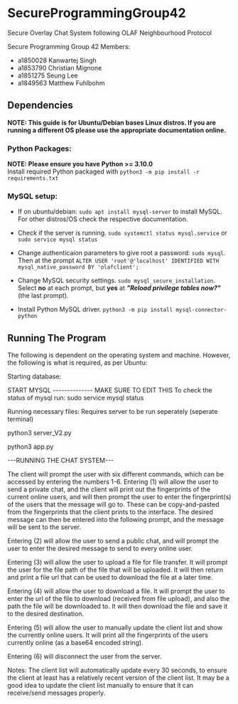 # SecureProgrammingGroup42
Secure Overlay Chat System following OLAF Neighbourhood Protocol

Secure Programming Group 42
Members: 
- a1850028 Kanwartej Singh
- a1853790 Christian Mignone
- a1851275 Seung Lee
- a1849563 Matthew Fuhlbohm

## Dependencies
**NOTE: This guide is for Ubuntu/Debian bases Linux distros. If you are running a different OS please use the appropriate documentation online.**
### Python Packages:
**NOTE: Please ensure you have Python >= 3.10.0**\
Install required Python packaged with `python3 -m pip install -r requirements.txt`

### MySQL setup:

- If on ubuntu/debian:
`sudo apt install mysql-server` to install MySQL. For other distros/OS check the respective documentation.

- Check if the server is running. `sudo systemctl status mysql.service` or `sudo service mysql status`

- Change authenticaion parameters to give root a password: `sudo mysql`. Then at the prompt `ALTER USER 'root'@'localhost' IDENTIFIED WITH mysql_native_password BY 'olafclient';`

- Change MySQL security settings. `sudo mysql_secure_installation`. Select **no** at each prompt, but **yes** at ***"Reload privilege tables now?"*** (the last prompt).

- Install Python MySQL driver. `python3 -m pip install mysql-connector-python`

## Running The Program

The following is dependent on the operating system and machine. However, the following is what is required, as per Ubuntu:

Starting database:

START MYSQL -------------- MAKE SURE TO EDIT THIS
To check the status of mysql run:
sudo service mysql status


Running necessary files: Requires server to be run seperately (seperate terminal)


python3 server_V2.py

python3 app.py

---RUNNING THE CHAT SYSTEM---

The client will prompt the user with six different commands, which can be accessed by entering the numbers 1-6.
Entering (1) will allow the user to send a private chat, and the client will print out the fingerprints of the current online users, and will then prompt the user to enter the fingerprint(s) of the users that the message will go to. These can be copy-and-pasted from the fingerprints that the client prints to the interface. The desired message can then be entered into the following prompt, and the message will be sent to the server.

Entering (2) will allow the user to send a public chat, and will prompt the user to enter the desired message to send to every online user. 

Entering (3) will allow the user to upload a file for file transfer. It will prompt the user for the file path of the file that will be uploaded. It will then return and print a file url that can be used to download the file at a later time.

Entering (4) will allow the user to download a file. It will prompt the user to enter the url of the file to download (received from file upload), and also the path the file will be downloaded to. It will then download the file and save it to the desired destination. 

Entering (5) will allow the user to manually update the client list and show the currently online users. It will print all the fingerprints of the users currently online (as a base64 encoded string).

Entering (6) will disconnect the user from the server.

Notes: The client list will automatically update every 30 seconds, to ensure the client at least has a relatively recent version of the client list. It may be a good idea to update the client list manually to ensure that it can receive/send messages properly.


